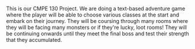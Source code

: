 This is our CMPE 130 Project. We are doing a text-based adventure game where the player will be able to choose various classes at the start and embark on their journey. They will be coursing through many rooms where they will be facing many monsters or if they're lucky, loot rooms! They will be continuing onwards until they meet the final boss and test their strength that they accumulated.
